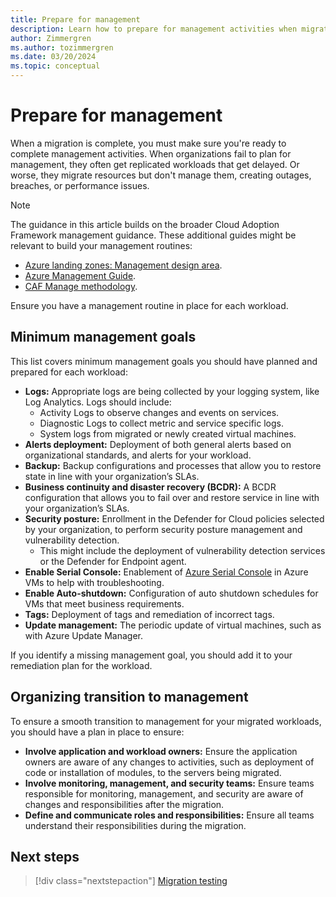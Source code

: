 ```yaml
---
title: Prepare for management
description: Learn how to prepare for management activities when migrating workloads to Azure with the Cloud Adoption Framework.
author: Zimmergren
ms.author: tozimmergren
ms.date: 03/20/2024
ms.topic: conceptual
---
```


# Prepare for management

When a migration is complete, you must make sure you're ready to complete management activities. When organizations fail to plan for management, they often get replicated workloads that get delayed. Or worse, they migrate resources but don't manage them, creating outages, breaches, or performance issues.

> [!NOTE]
> The guidance in this article builds on the broader Cloud Adoption Framework management guidance. These additional guides might be relevant to build your management routines:
>
> - [Azure landing zones: Management design area](/azure/cloud-adoption-framework/ready/landing-zone/design-area/management).
> - [Azure Management Guide](/azure/cloud-adoption-framework/manage/azure-management-guide/).
> - [CAF Manage methodology](/azure/cloud-adoption-framework/manage/).

Ensure you have a management routine in place for each workload.

## Minimum management goals

This list covers minimum management goals you should have planned and prepared for each workload:

- **Logs:** Appropriate logs are being collected by your logging system, like Log Analytics. Logs should include:
  - Activity Logs to observe changes and events on services.
  - Diagnostic Logs to collect metric and service specific logs.
  - System logs from migrated or newly created virtual machines.
- **Alerts deployment:** Deployment of both general alerts based on organizational standards, and alerts for your workload.
- **Backup:** Backup configurations and processes that allow you to restore state in line with your organization’s SLAs.
- **Business continuity and disaster recovery (BCDR):** A BCDR configuration that allows you to fail over and restore service in line with your organization’s SLAs.
- **Security posture:** Enrollment in the Defender for Cloud policies selected by your organization, to perform security posture management and vulnerability detection.
  - This might include the deployment of vulnerability detection services or the Defender for Endpoint agent.
- **Enable Serial Console:** Enablement of [Azure Serial Console](/troubleshoot/azure/virtual-machines/serial-console-overview) in Azure VMs to help with troubleshooting.
- **Enable Auto-shutdown:** Configuration of auto shutdown schedules for VMs that meet business requirements.
- **Tags:** Deployment of tags and remediation of incorrect tags.
- **Update management:** The periodic update of virtual machines, such as with Azure Update Manager.

If you identify a missing management goal, you should add it to your remediation plan for the workload.

## Organizing transition to management

To ensure a smooth transition to management for your migrated workloads, you should have a plan in place to ensure:

- **Involve application and workload owners:** Ensure the application owners are aware of any changes to activities, such as deployment of code or installation of modules, to the servers being migrated.
- **Involve monitoring, management, and security teams:** Ensure teams responsible for monitoring, management, and security are aware of changes and responsibilities after the migration.
- **Define and communicate roles and responsibilities:** Ensure all teams understand their responsibilities during the migration.

## Next steps

> [!div class="nextstepaction"]
> [Migration testing](./migration-testing.md)